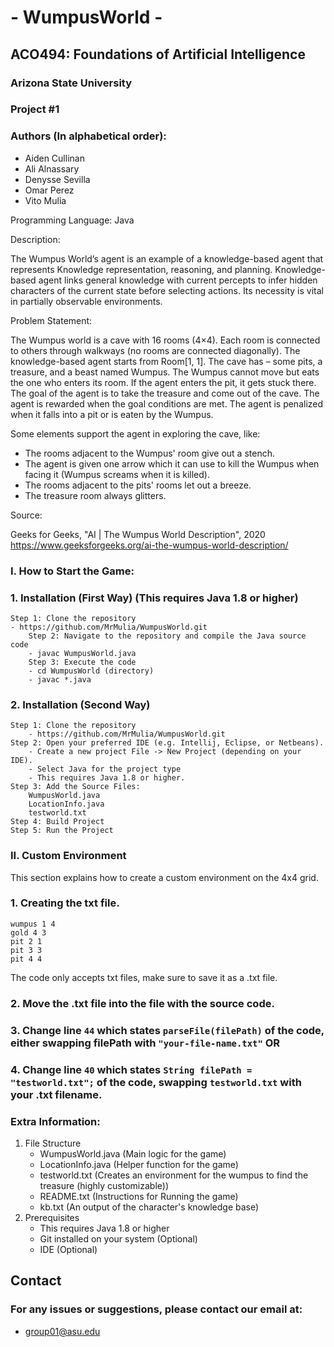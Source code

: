 # - WumpusWorld -

## ACO494: Foundations of Artificial Intelligence 
### Arizona State University 
### Project #1 
### Authors (In alphabetical order): 
- Aiden Cullinan
- Ali Alnassary 
- Denysse Sevilla
- Omar Perez
- Vito Mulia

Programming Language: Java
    
Description:

The Wumpus World’s agent is an example of a knowledge-based agent that represents Knowledge representation, reasoning, and planning. Knowledge-based agent links general knowledge with current percepts to infer hidden characters of the current state before selecting actions. Its necessity is vital in partially observable environments.

Problem Statement:

The Wumpus world is a cave with 16 rooms (4×4). Each room is connected to others through walkways (no rooms are connected diagonally). The knowledge-based agent starts from Room[1, 1]. The cave has – some pits, a treasure, and a beast named Wumpus. The Wumpus cannot move but eats the one who enters its room. If the agent enters the pit, it gets stuck there. The goal of the agent is to take the treasure and come out of the cave. The agent is rewarded when the goal conditions are met. The agent is penalized when it falls into a pit or is eaten by the Wumpus.
    
Some elements support the agent in exploring the cave, like:
- The rooms adjacent to the Wumpus' room give out a stench.
- The agent is given one arrow which it can use to kill the Wumpus when facing it (Wumpus screams when it is killed).
- The rooms adjacent to the pits' rooms let out a breeze.
- The treasure room always glitters.
    
Source:

Geeks for Geeks, "AI | The Wumpus World Description", 2020
https://www.geeksforgeeks.org/ai-the-wumpus-world-description/

### I. How to Start the Game:
  ### 1. Installation (First Way) (This requires Java 1.8 or higher)
    Step 1: Clone the repository
    - https://github.com/MrMulia/WumpusWorld.git
        Step 2: Navigate to the repository and compile the Java source code
        - javac WumpusWorld.java
        Step 3: Execute the code
        - cd WumpusWorld (directory)
        - javac *.java 
        
 ### 2. Installation (Second Way)
    Step 1: Clone the repository
        - https://github.com/MrMulia/WumpusWorld.git    
    Step 2: Open your preferred IDE (e.g. Intellij, Eclipse, or Netbeans).
        - Create a new project File -> New Project (depending on your IDE).
        - Select Java for the project type
        - This requires Java 1.8 or higher.
    Step 3: Add the Source Files:
        WumpusWorld.java
        LocationInfo.java
        testworld.txt 
    Step 4: Build Project
    Step 5: Run the Project

### II. Custom Environment
This section explains how to create a custom environment on the 4x4 grid.
### 1. Creating the txt file.
    wumpus 1 4
    gold 4 3
    pit 2 1
    pit 3 3
    pit 4 4
The code only accepts txt files, make sure to save it as a .txt file. 
### 2. Move the .txt file into the file with the source code.
### 3. Change line `44` which states `parseFile(filePath)` of the code, either swapping filePath with `"your-file-name.txt"` OR
### 4. Change line `40` which states `String filePath = "testworld.txt";` of the code, swapping `testworld.txt` with your .txt filename.

### Extra Information:
   1. File Structure
        - WumpusWorld.java (Main logic for the game)
        - LocationInfo.java (Helper function for the game)
        - testworld.txt (Creates an environment for the wumpus to find the treasure (highly customizable))
        - README.txt (Instructions for Running the game)
        - kb.txt (An output of the character's knowledge base) <br>
  2. Prerequisites
        - This requires Java 1.8 or higher
        - Git installed on your system (Optional)
        - IDE (Optional) <br>
  ## Contact
  ### For any issues or suggestions, please contact our email at:
  - group01@asu.edu

